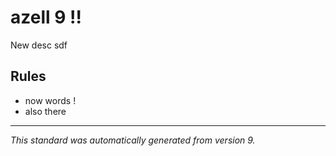 # azell 9 !!

New desc sdf

## Rules
* now words !
* also there

---

*This standard was automatically generated from version 9.*